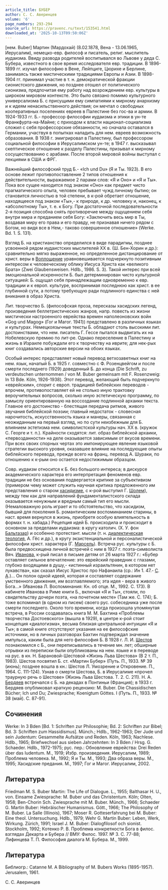 ```yaml
---
article_title: БУБЕР
author: С. С. Аверинцев
volume: '6'
page_numbers: 293-294
source_url: https://pravenc.ru/text/153541.html
downloaded_at: '2025-10-13T09:50:06Z'
---
```


[нем. Buber] Мартин (Мардохай) (8.02.1878, Вена - 13.06.1965, Иерусалим), немецко-евр. философ и писатель, религ. мыслитель иудаизма. Ввиду развода родителей воспитывался во Львове у деда С. Бубера, известного в свое время исследователя евр. традиции. В 1896-1899 гг. изучал философию в Вене, Лейпциге, Цюрихе и Берлине, занимаясь также мистическими традициями Европы и Азии. В 1898-1904 гг. принимал участие в т. н. демократической фракции сионистского движения, но позднее отошел от политического сионизма, предпочитая ему работу над возрождением евр. культуры в широком мировом контексте. Это было связано помимо культурного универсализма Б. с присущими ему симпатиями к мирному анархизму и к идеям ненасильственного действия; он мечтал о свободных кооперативных поселениях евреев в Палестине без гос-ва и армии. В 1924-1933 гг. Б.- профессор философии иудаизма и этики в ун-те Франкфурта-на-Майне; с приходом к власти национал-социализма сложил с себя профессорские обязанности, но сначала оставался в Германии, участвуя в попытках наладить для нем. евреев возможность образования. В 1938 г. эмигрировал в Палестину, был профессором социальной философии в Иерусалимском ун-те; в 1947 г. высказывал скептическое отношение к разделу Палестины, призывал к мирному сосуществованию с арабами. После второй мировой войны выступал с лекциями в США и ФРГ.

Важнейший философский труд Б.- «Ich und Du» (Я и Ты. 1923). В его основе лежит противопоставление 2 типов отношения к действительности, выражаемое 2 парами слов: «Я и Оно» и «Я и Ты». Пока все сущее находится под знаком «Оно» как предмет чисто прагматического опыта, человек пребывает чужд личному бытию; он становится личностью в той степени, в к-рой обретает отношение, находящееся под знаком «Ты»,- к природе, к др. человеку и, наконец, к «абсолютному Ты», т. е. к Богу. При достаточной последовательности 2-я позиция способна снять противоречие между ощущением себя внутри мира и преданием себя Богу: «Заключить весь мир в Ты, воздавая миру его права и его правду, не признавая ничего рядом с Богом, но видя все в Нем,- таково совершенное отношение» (Werke. Bd. 1. S. 131).

Взгляд Б. на христианство определился в виде парадигмы, позднее усвоенной рядом иудаистских мыслителей XX в. (Ш. Бен-Хорин и др.): сравнительно мягко выраженное, но определенное дистанцирование от христ. веры в [Воплощение](https://pravenc.ru/text/Воплощение.html) уравновешивается подчеркнуто позитивным интересом к человеческому облику Иисуса Христа как «великого Брата» (Zwei Glaubensweisen. Hdlb., 1986. S. 3). Такой интерес при всей эмоциональной искренности Б. был детерминирован чисто культурной ситуацией: Б. ощущал себя принадлежащим одновременно к евр. традиции и к европ. культуре, воспринимая последнюю как христ. в ее глубинной сути, а потому требующую ради подлинного единства с ней вникания в образ Христа.

Лит. творчество Б. (философская проза, пересказы хасидских легенд, произведения беллетристических жанров, напр. повесть из жизни мистически настроенного еврейства времен наполеоновских войн «Gog und Magog» (Гог и Магог. 1941)) представлено в различных языках и культурах. Немецкоязычные тексты Б. обладают столь высокими лит. достоинствами, что нем. писатель Г. Гессе пытался выдвигать их на Нобелевскую премию по лит-ре. Однако переселение в Палестину и жизнь в Израиле побуждали его к творчеству на иврите; для нек-рых книг создавались авторские версии на обоих языках.

Особый интерес представляет новый перевод ветхозаветных книг на нем. язык, начатый Б. в 1925 г. совместно с Ф. Розенцвейгом и после смерти последнего (1929) доведенный Б. до конца (Die Schrift, zu verdeutschen unternommen / von M. Buber gemeinsam mit F. Rosenzweig: In 13 Bde. Köln, 1926-1938). Этот перевод, желающий быть подчеркнуто «еврейским», спорит с европ. традицией библейских переводов - впрочем, противопоставляет ей не столько иную трактовку вероучительных вопросов, сколько иную эстетическую программу, по замыслу ориентированную на воссоздание подлинной архаики текста. Главное его достоинство - блестящая передача ритмов, живого звучания библейской поэзии; главный недостаток - словесная нарочитость, искусственность языка и манеры, связанная с неожиданным на первый взгляд, но по сути неизбежным для Б. влиянием эстетизма нем. символистской культуры нач. XX в. (кружок С. Георге и т. п.). Крайности сходятся: лит. образ библейской архаики, «первозданности» на деле оказывается зависимым от вкусов времени. При всех своих спорных чертах это импонирующее явление языковой стратегии высокого уровня, оказавшее влияние на последующие опыты библейского перевода, прежде всего на франц. перевод А. Шураки, по отношению к к-рым оно остается недостижимым образцом.

Совр. иудаизм относится к Б. без большого интереса; в дискурсе академического характера его интерпретация феноменов евр. традиции не без основания подвергается критике за субъективизм (примером чему может служить научная критика предложенного им представления о старом [хасидизме](https://pravenc.ru/text/хасидизме.html), с к-рой выступил Г. [Шолем](https://pravenc.ru/text/Шолем.html)), между тем как для направлений фундаменталистского склада оказывается ненужным и вредным самый тип его мысли. (Немаловажную роль играет и то обстоятельство, что хасидизм, бывший для поколения Б. романтическим воспоминанием старины, в наст. время вернулся в жизнь, приобретя особую влиятельность в формах т. н. хабада.) Рецепция идей Б. происходила и происходит в основном за пределами иудаизма: в кругу католич. (Х. У. фон [Бальтазар](https://pravenc.ru/text/Бальтазар.html)) и особенно протестант. мысли (т. н. [диалектическая теология](<https://pravenc.ru/text/диалектическая теология.html>), А. Гёс и др.), в кругу экзистенциальной и персоналистической философии христ. характера (Г. [Марсель](https://pravenc.ru/text/Марсель.html)). Встреча рус. культуры с Б. была предвосхищена личной встречей с ним в 1927 г. поэта-символиста Вяч. [Иванова](https://pravenc.ru/text/Иванова.html), к-рый писал в письме детям от 26 марта 1927 г.: «Бубер оставляет сильное впечатление: это еврейский праведник с глазами, глубоко входящими в душу,- «истинный израильтянин, в котором нет лукавства», как сказал Иисус Христос про Нафанаила (ср.: Ин 1. 47.- [С](https://pravenc.ru/text/С.html). [А](https://pravenc.ru/text/А.html).)... Он полон одной идеей, которая и составляет содержание умственного движения, им возглавляемого; эта идея - вера в живого Бога...» (Иванова Л. Воспоминания: Кн. об отце. М., 1992. С. 173). В кабинете Иванова в Риме книги Б., включая «Я и Ты», стояли, по свидетельству дочери поэта, «на почетном месте» (Там же. С. 174); Б. тоже вспоминал (в одном из писем) своего рус. собеседника уже после смерти последнего. Около того времени, когда произошла упомянутая встреча, в России создавалась книга М. М. Бахтина «Проблемы творчества Достоевского» (вышла в 1929), в центре к-рой стоит концепция «диалогизма», весьма близкая центральной интуиции «Я и Ты»; в самой книге отсутствуют указания на ее философские источники, но в личных разговорах Бахтин подтверждал значение импульса, каким была для него философия Б. В 1928 г. Л. И. [Шестов](https://pravenc.ru/text/Шестов.html) познакомился с Б., они переписывались в течение мн. лет; обширные отрывки из переписки были опубликованы на нем. языке и в переводе на рус. в кн. Н. Барановой-Шестовой «Жизнь Льва Шестова» (В 2 т. П., 1983). Шестов посвятил Б. ст. «Мартин Бубер» (Путь. П., 1933. № 39 (июнь); позднее вошла в кн.: Шестов Л. Умозрение и Откровение. П., 1964. С. 111-124). Узнав о смерти Шестова, Б. в Иерусалиме «прочел траурную речь о Шестове» (Жизнь Льва Шестова. Т. 2. С. 211). Н. А. [Бердяев](https://pravenc.ru/text/Бердяев.html) встречался с Б. на декадах в Понтиньи (Франция); в 1933 г. Бердяев опубликовал краткую рецензию: M. Buber. Die Chassidischen Bücher; Ich und Du; Zwiesprache; Koenigtum Göttes. I (Путь. П., 1933. № 38 (май). С. 87-91).

## Сочинения

Werke: In 3 Bden [Bd. 1: Schriften zur Philosophie; Bd. 2: Schriften zur Bibel; Bd. 3: Schriften zum Hassidismus]. Münch.; Hdlb., 1962-1963; Der Jude und sein Judentum: Gesammelte Aufsätze und Reden. Köln, 1963; Nachlese. Hdlb., 1965; Briefwechsel aus sieben Jahrzehnten: In 3 Bden / Hrsg. G. Schaeder. Hdlb., 1972-1975; рус. пер.: Обновление еврейства: Drei Reden über das Iudentum. М., 1919; Избр. произведения. Иерусалим, 1989; Проблема человека. М., 1992; Я и Ты. М., 1993; Два образа веры. М., 1995; Хасидские предания. М., 1997; Гог и Магог. Иерусалим, 2002.

## Литература

Friedman М. S. Buber Martin: The Life of Dialogue. L., 1955; Balthasar H. U., von. Einsame Zwiesprache: M. Buber und das Christentum. Köln; Olten, 1958; Ben-Chorin Sch. Zwiesprache mit M. Buber. Münch., 1966; Schaeder G. Martin Buber: Hebräischer Humanismus. Gött., 1966; The Philosophy of M. Buber. La Salle (Illinois), 1967; Moser R. Gotteserfahrung bei M. Buber: Eine theol. Untersuchung. Hdlb., 1979; Wehr G. Martin Buber: Leben, Werk, Wirkung. Zürich, 1991; Israel J. M. Buber: Dialogfilosof och sionist. Stockholm, 1992; Котенко Р. В. Проблема конкретности Бога в филос. взглядах Декарта и Бубера // ВМУ: Филос. 1997. № 3. С. 77-88; Лифинцева Т. П. Философия диалога М. Бубера. М., 1999.

## Литература

Библиогр.: Catanne M. A Bibliography of M. Bubers Works (1895-1957). Jerusalem, 1961.

С. С. Аверинцев
